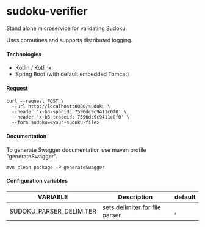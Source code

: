 # sudoku-verifier

Stand alone microservice for validating Sudoku.

Uses coroutines and supports distributed logging.

#### Technologies
- Kotlin / Kotlinx
- Spring Boot (with default embedded Tomcat)

#### Request
```
curl --request POST \
  --url http://localhost:8080/sudoku \
  --header 'x-b3-spanid: 7596dc9c9411c0f0' \
  --header 'x-b3-traceid: 7596dc9c9411c0f0' \
  --form sudoku=<your-sudoku-file>
  ```

#### Documentation
To generate Swagger documentation use maven profile "generateSwagger".
```
mvn clean package -P generateSwagger
```

#### Configuration variables
| VARIABLE      | Description | default |
| ----------- | ----------- | ----------- |
| SUDOKU_PARSER_DELIMITER | sets delimiter for file parser | , |